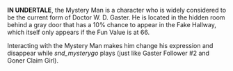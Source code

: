 **IN UNDERTALE**, the Mystery Man is a character who is widely considered to be the current form of <a onclick="loadFile('Doctor W. D. Gaster.md')">Doctor W. D. Gaster</a>. He is located in the hidden room behind a gray door that has a 10% chance to appear in the Fake Hallway, which itself only appears if the <a onclick="loadFile('Fun Events.md')">Fun Value</a> is at 66.

Interacting with the Mystery Man makes him change his expression and disappear while *snd_mysterygo* plays (just like <a onclick="loadFile('Gaster Followers.md')">Gaster Follower #2</a> and <a onclick="loadFile('Clam Girl.md')">Goner Claim Girl</a>).


